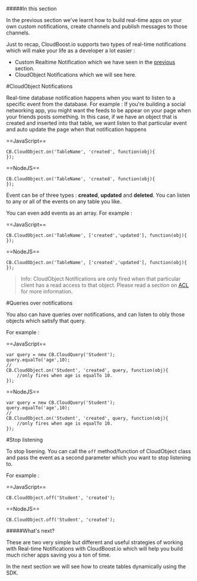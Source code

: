 #####In this section

In the previous section we've learnt how to build real-time apps on your own custom notifications, create channels and publish messages to those channels. 

Just to recap, CloudBoost.io supports two types of real-time notifications which will make your life as a developer a lot easier :

* Custom Realtime Notification which we have seen in the [previous]() section.
* CloudObject Notifications which we will see here.

#CloudObject Notifications

Real-time database notification happens when you want to listen to a specific event from the database. For example : If you're building a social networking app, you might want the feeds to be appear on your page when your friends posts something. In this case, if we have an object that is created and inserted into that table, we want listen to that particular event and auto update the page when that notification happens

==JavaScript==
<span class="js-lines" data-query="create">
```
CB.CloudObject.on('TableName', 'created', function(obj){ 
});
```
</span>

==NodeJS==
<span class="nodejs-lines" data-query="create">
```
CB.CloudObject.on('TableName', 'created', function(obj){ 
});
```
</span>

Event can be of three types : **created**, **updated** and **deleted**. You can listen to any or all of the events on any table you like. 

You can even add events as an array. For example : 

==JavaScript==
<span class="js-lines" data-query="createupdate">
```
CB.CloudObject.on('TableName', ['created','updated'], function(obj){ 
});
```
</span>

==NodeJS==
<span class="nodejs-lines" data-query="createupdate">
```
CB.CloudObject.on('TableName', ['created','updated'], function(obj){ 
});
```
</span>

>Info: CloudObject Notifications are only fired when that particular client has a read access to that object. Please read a section on [ACL]() for more information. 


#Queries over notifications 

You also can have queries over notifications, and can listen to obly those objects which satisfy that query. 

For example : 

==JavaScript==
<span class="js-lines" data-query="query">
```
var query = new CB.CloudQuery('Student');
query.equalTo('age',10);
//
CB.CloudObject.on('Student', 'created', query, function(obj){ 
	//only fires when age is equalTo 10.
});
```
</span>

==NodeJS==
<span class="nodejs-lines" data-query="query">
```
var query = new CB.CloudQuery('Student');
query.equalTo('age',10);
//
CB.CloudObject.on('Student', 'created', query, function(obj){ 
	//only fires when age is equalTo 10.
});
```
</span>

#Stop listening

To stop lisening. You can call the `off` method/function of CloudObject class and pass the event as a second parameter which you want to stop listening to. 

For example : 

==JavaScript==
<span class="js-lines" data-query="off">
```
CB.CloudObject.off('Student', 'created');
```
</span>

==NodeJS==
<span class="nodejs-lines" data-query="off">
```
CB.CloudObject.off('Student', 'created');
```
</span>

#####What's next? 

These are two very simple but different and useful strategies of working with Real-time Notifications with CloudBoost.io which will help you build much richer apps saving you a ton of time. 

In the next section we will see how to create tables dynamically using the SDK. 
